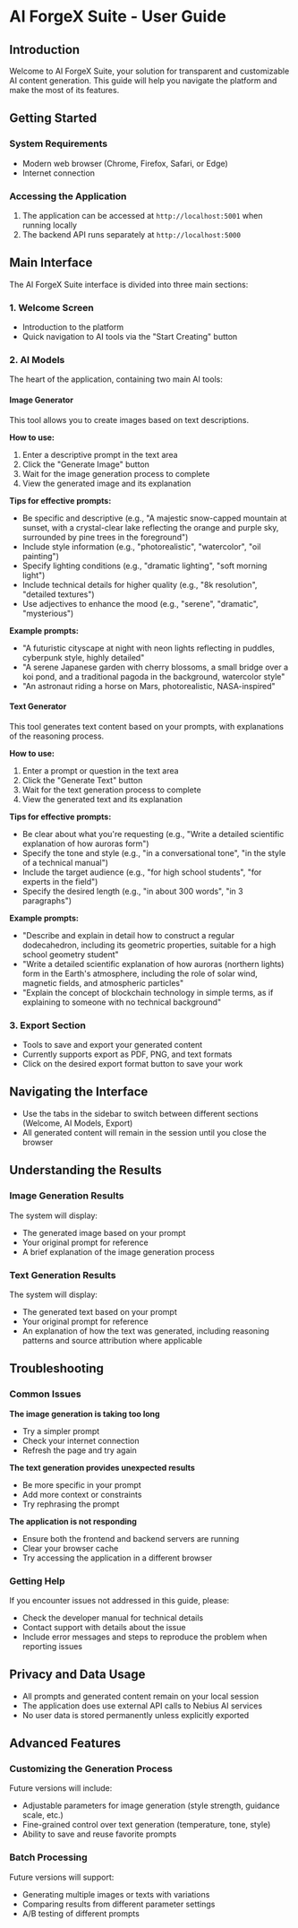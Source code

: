 # AI ForgeX Suite - User Guide

## Introduction

Welcome to AI ForgeX Suite, your solution for transparent and customizable AI content generation. This guide will help you navigate the platform and make the most of its features.

## Getting Started

### System Requirements
- Modern web browser (Chrome, Firefox, Safari, or Edge)
- Internet connection

### Accessing the Application
1. The application can be accessed at `http://localhost:5001` when running locally
2. The backend API runs separately at `http://localhost:5000`

## Main Interface

The AI ForgeX Suite interface is divided into three main sections:

### 1. Welcome Screen
- Introduction to the platform
- Quick navigation to AI tools via the "Start Creating" button

### 2. AI Models
The heart of the application, containing two main AI tools:

#### Image Generator
This tool allows you to create images based on text descriptions.

**How to use:**
1. Enter a descriptive prompt in the text area
2. Click the "Generate Image" button
3. Wait for the image generation process to complete
4. View the generated image and its explanation

**Tips for effective prompts:**
- Be specific and descriptive (e.g., "A majestic snow-capped mountain at sunset, with a crystal-clear lake reflecting the orange and purple sky, surrounded by pine trees in the foreground")
- Include style information (e.g., "photorealistic", "watercolor", "oil painting")
- Specify lighting conditions (e.g., "dramatic lighting", "soft morning light")
- Include technical details for higher quality (e.g., "8k resolution", "detailed textures")
- Use adjectives to enhance the mood (e.g., "serene", "dramatic", "mysterious")

**Example prompts:**
- "A futuristic cityscape at night with neon lights reflecting in puddles, cyberpunk style, highly detailed"
- "A serene Japanese garden with cherry blossoms, a small bridge over a koi pond, and a traditional pagoda in the background, watercolor style"
- "An astronaut riding a horse on Mars, photorealistic, NASA-inspired"

#### Text Generator
This tool generates text content based on your prompts, with explanations of the reasoning process.

**How to use:**
1. Enter a prompt or question in the text area
2. Click the "Generate Text" button
3. Wait for the text generation process to complete
4. View the generated text and its explanation

**Tips for effective prompts:**
- Be clear about what you're requesting (e.g., "Write a detailed scientific explanation of how auroras form")
- Specify the tone and style (e.g., "in a conversational tone", "in the style of a technical manual")
- Include the target audience (e.g., "for high school students", "for experts in the field")
- Specify the desired length (e.g., "in about 300 words", "in 3 paragraphs")

**Example prompts:**
- "Describe and explain in detail how to construct a regular dodecahedron, including its geometric properties, suitable for a high school geometry student"
- "Write a detailed scientific explanation of how auroras (northern lights) form in the Earth's atmosphere, including the role of solar wind, magnetic fields, and atmospheric particles"
- "Explain the concept of blockchain technology in simple terms, as if explaining to someone with no technical background"

### 3. Export Section
- Tools to save and export your generated content
- Currently supports export as PDF, PNG, and text formats
- Click on the desired export format button to save your work

## Navigating the Interface

- Use the tabs in the sidebar to switch between different sections (Welcome, AI Models, Export)
- All generated content will remain in the session until you close the browser

## Understanding the Results

### Image Generation Results
The system will display:
- The generated image based on your prompt
- Your original prompt for reference
- A brief explanation of the image generation process

### Text Generation Results
The system will display:
- The generated text based on your prompt
- Your original prompt for reference
- An explanation of how the text was generated, including reasoning patterns and source attribution where applicable

## Troubleshooting

### Common Issues

**The image generation is taking too long**
- Try a simpler prompt
- Check your internet connection
- Refresh the page and try again

**The text generation provides unexpected results**
- Be more specific in your prompt
- Add more context or constraints
- Try rephrasing the prompt

**The application is not responding**
- Ensure both the frontend and backend servers are running
- Clear your browser cache
- Try accessing the application in a different browser

### Getting Help
If you encounter issues not addressed in this guide, please:
- Check the developer manual for technical details
- Contact support with details about the issue
- Include error messages and steps to reproduce the problem when reporting issues

## Privacy and Data Usage

- All prompts and generated content remain on your local session
- The application does use external API calls to Nebius AI services
- No user data is stored permanently unless explicitly exported

## Advanced Features

### Customizing the Generation Process
Future versions will include:
- Adjustable parameters for image generation (style strength, guidance scale, etc.)
- Fine-grained control over text generation (temperature, tone, style)
- Ability to save and reuse favorite prompts

### Batch Processing
Future versions will support:
- Generating multiple images or texts with variations
- Comparing results from different parameter settings
- A/B testing of different prompts
